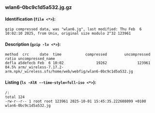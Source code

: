 ### wlan6-0bc9c1d5a532.jg.gz
#### Identification (`file <*>`):
```
gzip compressed data, was "wlan6.jg", last modified: Thu Feb  6 10:02:10 2025, from Unix, original size modulo 2^32 123961
```
#### Description (`gzip -lv <*>`):
```
method  crc     date  time           compressed        uncompressed  ratio uncompressed_name
defla a5defecb Feb  6 10:02               19262              123961  84.5% arm/_wireless-7.17.2-arm.npk/_wireless.sfs/home/web/webfig/wlan6-0bc9c1d5a532.jg
```
#### Listing (`ls -AlR --time-style=full-iso <*>`):
```
/:
total 124
-rw-r--r-- 1 root root 123961 2025-10-01 15:45:35.222608099 +0100 wlan6-0bc9c1d5a532.jg
```

